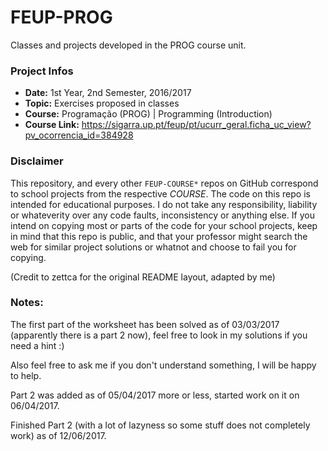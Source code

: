 # FEUP-PROG
Classes and projects developed in the PROG course unit.

### Project Infos
* **Date:** 1st Year, 2nd Semester, 2016/2017
* **Topic:** Exercises proposed in classes
* **Course:** Programação (PROG) | Programming (Introduction)
* **Course Link:** https://sigarra.up.pt/feup/pt/ucurr_geral.ficha_uc_view?pv_ocorrencia_id=384928


### Disclaimer
This repository, and every other `FEUP-COURSE*` repos on GitHub correspond to school projects from the respective *COURSE*. The code on this repo is intended for educational purposes. I do not take any responsibility, liability or whateverity over any code faults, inconsistency or anything else. If you intend on copying most or parts of the code for your school projects, keep in mind that this repo is public, and that your professor might search the web for similar project solutions or whatnot and choose to fail you for copying.

(Credit to zettca for the original README layout, adapted by me)

### Notes:
The first part of the worksheet has been solved as of 03/03/2017 (apparently there is a part 2 now), feel free to look in my solutions if you need a hint :)

Also feel free to ask me if you don't understand something, I will be happy to help.

Part 2 was added as of 05/04/2017 more or less, started work on it on 06/04/2017.

Finished Part 2 (with a lot of lazyness so some stuff does not completely work) as of 12/06/2017.
